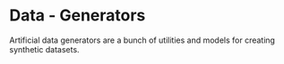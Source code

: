 # Data - Generators

Artificial data generators are a bunch of utilities and models for creating synthetic datasets.
